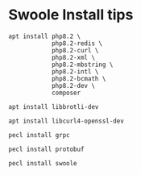 # Swoole Install tips

```shell
apt install php8.2 \
            php8.2-redis \
            php8.2-curl \
            php8.2-xml \
            php8.2-mbstring \
            php8.2-intl \
            php8.2-bcmath \
            php8.2-dev \
            composer
```

```shell
apt install libbrotli-dev
```

```shell
apt install libcurl4-openssl-dev
``` 

```shell
pecl install grpc
```

```shell
pecl install protobuf
```

```shell
pecl install swoole
```
